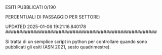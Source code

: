 ESITI PUBBLICATI 0/190 

PERCENTUALI DI PASSAGGIO PER SETTORE:

UPDATED 2025-01-06 19:21:16.840178
###################################################### 

Si tratta di un semplice script in python per controllare quando sono pubblicati gli esiti (ASN 2021, sesto quadrimestre).

